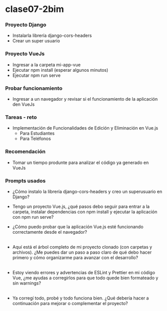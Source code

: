 # clase07-2bim

### Proyecto Django

* Instalarla librería django-cors-headers
* Crear un super usuario


### Proyecto VueJs

* Ingresar a la carpeta mi-app-vue
* Ejecutar npm install (esperar algunos minutos)
* Ejecutar npm run serve

### Probar funcionamiento

* Ingresar a un navegador y revisar si el funcionamiento de la aplicación den VueJs

### Tareas - reto

* Implementación de Funcionalidades de Edición y Eliminación en Vue.js
  * Para Estudiantes
  * Para Teléfonos

### Recomendación

 * Tomar un tiempo produnte para analizar el código ya generado en VueJs
 
### Prompts usados
- ¿Cómo instalo la librería django-cors-headers y creo un superusuario en Django? <br>
- Tengo un proyecto Vue.js, ¿qué pasos debo seguir para entrar a la carpeta, instalar dependencias con npm install y ejecutar la aplicación con npm run serve?<br>
- ¿Cómo puedo probar que la aplicación Vue.js esté funcionando correctamente desde el navegador? <br><br>

- Aquí está el árbol completo de mi proyecto clonado (con carpetas y archivos). ¿Me puedes dar un paso a paso claro de qué debo hacer primero y cómo organizarme para avanzar con el desarrollo? <br><br>

- Estoy viendo errores y advertencias de ESLint y Prettier en mi código Vue, ¿me ayudas a corregirlos para que todo quede bien formateado y sin warnings? <br><br>

- Ya corregí todo, probé y todo funciona bien. ¿Qué debería hacer a continuación para mejorar o complementar el proyecto? 
